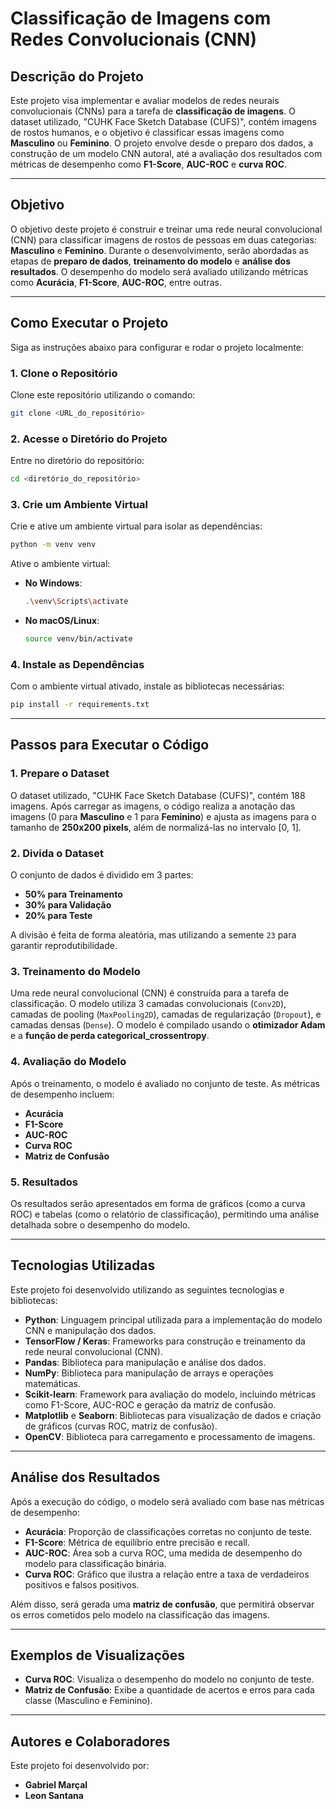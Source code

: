 # **Classificação de Imagens com Redes Convolucionais (CNN)**

## **Descrição do Projeto**

Este projeto visa implementar e avaliar modelos de redes neurais convolucionais (CNNs) para a tarefa de **classificação de imagens**. O dataset utilizado, "CUHK Face Sketch Database (CUFS)", contém imagens de rostos humanos, e o objetivo é classificar essas imagens como **Masculino** ou **Feminino**. O projeto envolve desde o preparo dos dados, a construção de um modelo CNN autoral, até a avaliação dos resultados com métricas de desempenho como **F1-Score**, **AUC-ROC** e **curva ROC**.

---

## **Objetivo**

O objetivo deste projeto é construir e treinar uma rede neural convolucional (CNN) para classificar imagens de rostos de pessoas em duas categorias: **Masculino** e **Feminino**. Durante o desenvolvimento, serão abordadas as etapas de **preparo de dados**, **treinamento do modelo** e **análise dos resultados**. O desempenho do modelo será avaliado utilizando métricas como **Acurácia**, **F1-Score**, **AUC-ROC**, entre outras.

---

## **Como Executar o Projeto**

Siga as instruções abaixo para configurar e rodar o projeto localmente:

### 1. **Clone o Repositório**

Clone este repositório utilizando o comando:
```bash
git clone <URL_do_repositório>
```

### 2. **Acesse o Diretório do Projeto**

Entre no diretório do repositório:
```bash
cd <diretório_do_repositório>
```

### 3. **Crie um Ambiente Virtual**

Crie e ative um ambiente virtual para isolar as dependências:
```bash
python -m venv venv
```

Ative o ambiente virtual:

- **No Windows**:  
  ```bash
  .\venv\Scripts\activate
  ```

- **No macOS/Linux**:  
  ```bash
  source venv/bin/activate
  ```

### 4. **Instale as Dependências**

Com o ambiente virtual ativado, instale as bibliotecas necessárias:
```bash
pip install -r requirements.txt
```

---

## **Passos para Executar o Código**

### 1. **Prepare o Dataset**

O dataset utilizado, "CUHK Face Sketch Database (CUFS)", contém 188 imagens. Após carregar as imagens, o código realiza a anotação das imagens (0 para **Masculino** e 1 para **Feminino**) e ajusta as imagens para o tamanho de **250x200 pixels**, além de normalizá-las no intervalo [0, 1].

### 2. **Divida o Dataset**

O conjunto de dados é dividido em 3 partes:  
- **50% para Treinamento**
- **30% para Validação**
- **20% para Teste**

A divisão é feita de forma aleatória, mas utilizando a semente `23` para garantir reprodutibilidade.

### 3. **Treinamento do Modelo**

Uma rede neural convolucional (CNN) é construída para a tarefa de classificação. O modelo utiliza 3 camadas convolucionais (`Conv2D`), camadas de pooling (`MaxPooling2D`), camadas de regularização (`Dropout`), e camadas densas (`Dense`). O modelo é compilado usando o **otimizador Adam** e a **função de perda categorical_crossentropy**.

### 4. **Avaliação do Modelo**

Após o treinamento, o modelo é avaliado no conjunto de teste. As métricas de desempenho incluem:
- **Acurácia**
- **F1-Score**
- **AUC-ROC**
- **Curva ROC**
- **Matriz de Confusão**

### 5. **Resultados**

Os resultados serão apresentados em forma de gráficos (como a curva ROC) e tabelas (como o relatório de classificação), permitindo uma análise detalhada sobre o desempenho do modelo.

---

## **Tecnologias Utilizadas**

Este projeto foi desenvolvido utilizando as seguintes tecnologias e bibliotecas:

- **Python**: Linguagem principal utilizada para a implementação do modelo CNN e manipulação dos dados.
- **TensorFlow / Keras**: Frameworks para construção e treinamento da rede neural convolucional (CNN).
- **Pandas**: Biblioteca para manipulação e análise dos dados.
- **NumPy**: Biblioteca para manipulação de arrays e operações matemáticas.
- **Scikit-learn**: Framework para avaliação do modelo, incluindo métricas como F1-Score, AUC-ROC e geração da matriz de confusão.
- **Matplotlib** e **Seaborn**: Bibliotecas para visualização de dados e criação de gráficos (curvas ROC, matriz de confusão).
- **OpenCV**: Biblioteca para carregamento e processamento de imagens.

---


## **Análise dos Resultados**

Após a execução do código, o modelo será avaliado com base nas métricas de desempenho:

- **Acurácia**: Proporção de classificações corretas no conjunto de teste.
- **F1-Score**: Métrica de equilíbrio entre precisão e recall.
- **AUC-ROC**: Área sob a curva ROC, uma medida de desempenho do modelo para classificação binária.
- **Curva ROC**: Gráfico que ilustra a relação entre a taxa de verdadeiros positivos e falsos positivos.

Além disso, será gerada uma **matriz de confusão**, que permitirá observar os erros cometidos pelo modelo na classificação das imagens.

---

## **Exemplos de Visualizações**

- **Curva ROC**: Visualiza o desempenho do modelo no conjunto de teste.
- **Matriz de Confusão**: Exibe a quantidade de acertos e erros para cada classe (Masculino e Feminino).

---

## **Autores e Colaboradores**

Este projeto foi desenvolvido por:

- **Gabriel Marçal**
- **Leon Santana**

